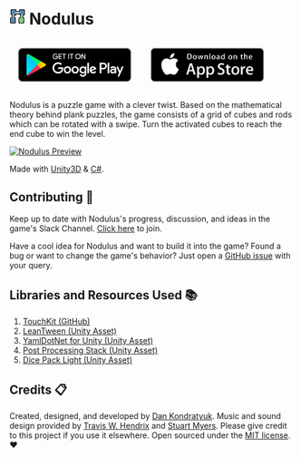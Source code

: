 # [![Nodulus Logo](docs/Logo/nodulus-logo-28.png)](https://github.com/Hyperparticle/nodulus "Nodulus") Nodulus

[<img alt='Get it on Google Play' src='docs/badges/google-play-badge.png' width="200px"  style="padding:15px"/>](https://play.google.com/store/apps/details?id=com.hyperparticle.nodulus&pcampaignid=MKT-Other-global-all-co-prtnr-py-PartBadge-Mar2515-1 "Get it on Google Play") [<img alt='Download on the App Store' src='docs/badges/Download_on_the_App_Store_Badge_US-UK_135x40.svg' width="200px" style="padding:15px"/>](https://itunes.apple.com/us/app/nodulus/id1294238868?ls=1&mt=8 "Download on the App Store")

Nodulus is a puzzle game with a clever twist. Based on the mathematical theory behind plank puzzles, the game consists of a grid of cubes and rods which can be rotated with a swipe. Turn the activated cubes to reach the end cube to win the level.

[![Nodulus Preview](docs/gif/nodulus-gameplay-1.gif)](https://gfycat.com/PresentPeacefulHerring "Nodulus Preview")

Made with [Unity3D](https://unity3d.com/ "Unity3D home") & [C#](https://docs.microsoft.com/en-us/dotnet/csharp/getting-started/introduction-to-the-csharp-language-and-the-net-framework "C# Getting Started").

## Contributing :calling:

Keep up to date with Nodulus's progress, discussion, and ideas in the game's Slack Channel. [Click here](http://nodulus.slack.hyperparticle.com/ "Nodulus Slack") to join.

Have a cool idea for Nodulus and want to build it into the game? Found a bug or want to change the game's behavior? Just open a [GitHub issue](https://github.com/Hyperparticle/nodulus/issues) with your query.

## Libraries and Resources Used :books:

1. [TouchKit (GitHub)](https://github.com/prime31/TouchKit)
2. [LeanTween (Unity Asset)](https://assetstore.unity.com/packages/tools/animation/leantween-3595)
3. [YamlDotNet for Unity (Unity Asset)](https://assetstore.unity.com/packages/tools/integration/yamldotnet-for-unity-36292)
4. [Post Processing Stack (Unity Asset)](https://assetstore.unity.com/packages/essentials/post-processing-stack-83912)
5. [Dice Pack Light (Unity Asset)](https://assetstore.unity.com/packages/templates/packs/dice-pack-light-165)

## Credits :clipboard:

Created, designed, and developed by [Dan Kondratyuk](https://hyperparticle.com/about/). Music and sound design provided by [Travis W. Hendrix](http://traviswhendrix.com/) and [Stuart Myers](https://stuartmyers.com/). Please give credit to this project if you use it elsewhere. Open sourced under the [MIT license](LICENSE.md). :heart:
